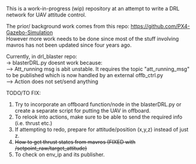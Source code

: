 This is a work-in-progress (wip) repository at an attempt to write a DRL network for UAV attitude control.  

The prior/ background work comes from this repo: https://github.com/PX4-Gazebo-Simulation  
However more work needs to be done since most of the stuff involving mavros has not been updated since four years ago.  

Currently, in drl_blaster repo:  
-> blasterDRL.py doesnt work because:  
--> Att_running msg is abit unstable. It requires the topic "att_running_msg" to be published which is now handled by an external offb_ctrl.py   
--> Action does not set/send anything  

TODO/TO FIX:  
1) Try to incorporate an offboard function/node in the blasterDRL.py or create a separate script for putting the UAV in offboard.  
2) To relook into actions, make sure to be able to send the required info (i.e. thrust etc.)  
3) If attempting to redo, prepare for attitude/position (x,y,z) instead of just z.  
4) ~~How to get thrust states from mavros (FIXED with /setpoint_raw/target_attitude)~~  
5) To check on env_ip and its publisher.   
